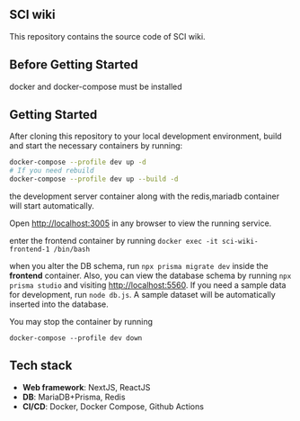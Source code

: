 ## SCI wiki
This repository contains the source code of SCI wiki.

## Before Getting Started
docker and docker-compose must be installed

## Getting Started

After cloning this repository to your local development environment, build and start the necessary containers by running:

```bash
docker-compose --profile dev up -d
# If you need rebuild
docker-compose --profile dev up --build -d
```

the development server container along with the redis,mariadb container will start automatically.

Open [http://localhost:3005](http://localhost:3005) in any browser to view the running service.

enter the frontend container by running `docker exec -it sci-wiki-frontend-1 /bin/bash`

when you alter the DB schema, run `npx prisma migrate dev` inside the **frontend** container. 
Also, you can view the database schema by running `npx prisma studio` and visiting [http://localhost:5560](http://localhost:5555).
If you need a sample data for development, run `node db.js`. A sample dataset will be automatically inserted into the database.

You may stop the container by running
```
docker-compose --profile dev down
```
## Tech stack

- **Web framework**: NextJS, ReactJS
- **DB**: MariaDB+Prisma, Redis
- **CI/CD**: Docker, Docker Compose, Github Actions
